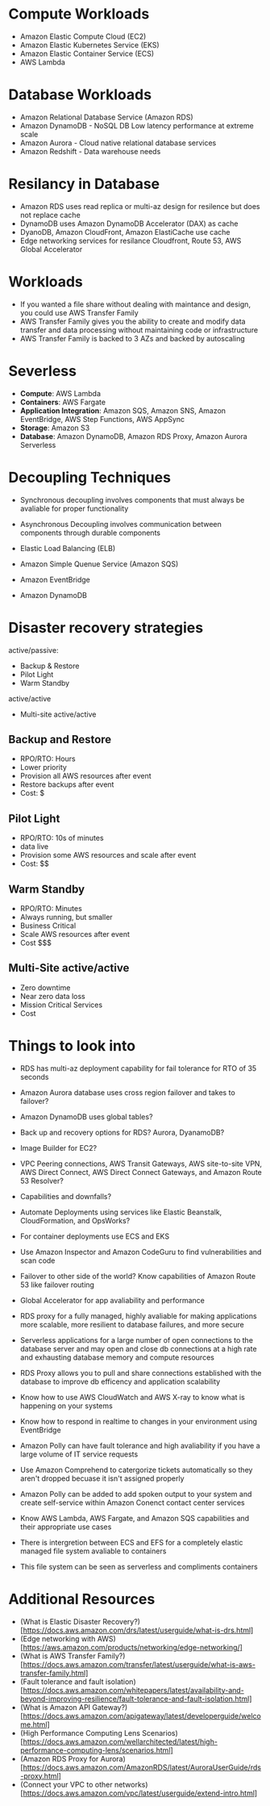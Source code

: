 # Compute Workloads
- Amazon Elastic Compute Cloud (EC2)
- Amazon Elastic Kubernetes Service (EKS)
- Amazon Elastic Container Service (ECS)
- AWS Lambda

# Database Workloads
- Amazon Relational Database Service (Amazon RDS)
- Amazon DynamoDB - NoSQL DB Low latency performance at extreme scale
- Amazon Aurora - Cloud native relational database services
- Amazon Redshift - Data warehouse needs

# Resilancy in Database
- Amazon RDS uses read replica or multi-az design for resilence but does not replace cache
- DynamoDB uses Amazon DynamoDB Accelerator (DAX) as cache
- DyanoDB, Amazon CloudFront, Amazon ElastiCache use cache
- Edge networking services for resilance Cloudfront, Route 53, AWS Global Accelerator

# Workloads
- If you wanted a file share without dealing with maintance and design, you could use AWS Transfer Family
- AWS Transfer Family gives you the ability to create and modify data transfer and data processing without maintaining code or infrastructure
- AWS Transfer Family is backed to 3 AZs and backed by autoscaling
  
# Severless

- **Compute**: AWS Lambda
- **Containers**: AWS Fargate
- **Application Integration**: Amazon SQS, Amazon SNS, Amazon EventBridge, AWS Step Functions, AWS AppSync
- **Storage**: Amazon S3
- **Database**: Amazon DynamoDB, Amazon RDS Proxy, Amazon Aurora Serverless 

# Decoupling Techniques

- Synchronous decoupling involves components that must always be avaliable for proper functionality
- Asynchronous Decoupling involves communication between components through durable components

- Elastic Load Balancing (ELB)
- Amazon Simple Quenue Service (Amazon SQS)
- Amazon EventBridge 
- Amazon DynamoDB

# Disaster recovery strategies

active/passive:

- Backup & Restore
- Pilot Light
- Warm Standby

active/active

- Multi-site active/active

## Backup and Restore

- RPO/RTO: Hours
- Lower priority
- Provision all AWS resources after event
- Restore backups after event
- Cost: $

## Pilot Light

- RPO/RTO: 10s of minutes
- data live
- Provision some AWS resources and scale after event
- Cost: $$

## Warm Standby

- RPO/RTO: Minutes
- Always running, but smaller
- Business Critical
- Scale AWS resources after event
- Cost $$$

## Multi-Site active/active

- Zero downtime
- Near zero data loss
- Mission Critical Services
- Cost $$$$

# Things to look into
- RDS has multi-az deployment capability for fail tolerance for RTO of 35 seconds

- Amazon Aurora database uses cross region failover and takes to failover?

- Amazon DynamoDB uses global tables?

- Back up and recovery options for RDS? Aurora, DyanamoDB?

- Image Builder for EC2?

- VPC Peering connections, AWS Transit Gateways, AWS site-to-site VPN, AWS Direct Connect, AWS Direct Connect Gateways, and Amazon Route 53 Resolver?

- Capabilities and downfalls? 

- Automate Deployments using services like Elastic Beanstalk, CloudFormation, and OpsWorks?

- For container deployments use ECS and EKS

- Use Amazon Inspector and Amazon CodeGuru to find vulnerabilities and scan code

- Failover to other side of the world? Know capabilities of Amazon Route 53 like failover routing

- Global Accelerator for app avaliability and performance

- RDS proxy for a fully managed, highly avaliable for making applications more scalable, more resilient to database failures, and more secure

- Serverless applications for a large number of open connections to the database server and may open and close db connections at a high rate and exhausting database memory and compute resources

- RDS Proxy allows you to pull and share connections established with the database to improve db efficency and application scalability

- Know how to use AWS CloudWatch and AWS X-ray to know what is happening on your systems

- Know how to respond in realtime to changes in your environment using EventBridge

- Amazon Polly can have fault tolerance and high avaliability if you have a large volume of IT service requests 

- Use Amazon Comprehend to catergorize tickets automatically so they aren't dropped becuase it isn't assigned properly

- Amazon Polly can be added to add spoken output to your system and create self-service within Amazon Conenct contact center services

- Know AWS Lambda, AWS Fargate, and Amazon SQS capabilities and their appropriate use cases

- There is intergretion between ECS and EFS for a completely elastic managed file system avaliable to containers
- This file system can be seen as serverless and compliments containers

# Additional Resources

- (What is Elastic Disaster Recovery?)[https://docs.aws.amazon.com/drs/latest/userguide/what-is-drs.html]
- (Edge networking with AWS)[https://aws.amazon.com/products/networking/edge-networking/]
- (What is AWS Transfer Family?)[https://docs.aws.amazon.com/transfer/latest/userguide/what-is-aws-transfer-family.html]
- (Fault tolerance and fault isolation)[https://docs.aws.amazon.com/whitepapers/latest/availability-and-beyond-improving-resilience/fault-tolerance-and-fault-isolation.html]
- (What is Amazon API Gateway?)[https://docs.aws.amazon.com/apigateway/latest/developerguide/welcome.html]
- (High Performance Computing Lens Scenarios)[https://docs.aws.amazon.com/wellarchitected/latest/high-performance-computing-lens/scenarios.html]
- (Amazon RDS Proxy for Aurora)[https://docs.aws.amazon.com/AmazonRDS/latest/AuroraUserGuide/rds-proxy.html]
- (Connect your VPC to other networks)[https://docs.aws.amazon.com/vpc/latest/userguide/extend-intro.html]
  
